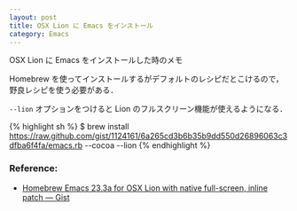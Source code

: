 ```yaml
---
layout: post
title: OSX Lion に Emacs をインストール
category: Emacs
---
```



OSX Lion に Emacs をインストールした時のメモ

Homebrew を使ってインストールするがデフォルトのレシピだとこけるので，野良レシピを使う必要がある．

`--lion` オプションをつけると Lion のフルスクリーン機能が使えるようになる．

{% highlight sh %}
$ brew install https://raw.github.com/gist/1124161/6a265cd3b6b35b9dd550d26896063c3dfba6f4fa/emacs.rb --cocoa --lion
{% endhighlight %}


### Reference:

- [Homebrew Emacs 23.3a for OSX Lion with native full-screen, inline patch — Gist](https://gist.github.com/1124161)
